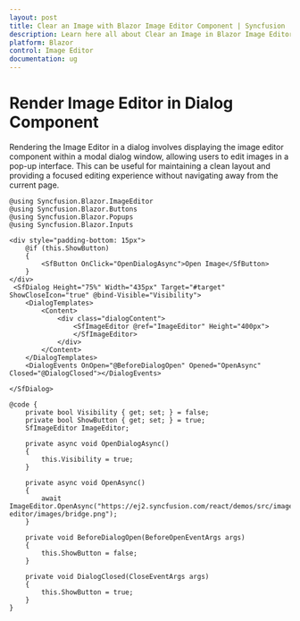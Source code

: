 ```yaml
---
layout: post
title: Clear an Image with Blazor Image Editor Component | Syncfusion
description: Learn here all about Clear an Image in Blazor Image Editor component in Blazor Server App and Blazor WebAssembly App.
platform: Blazor
control: Image Editor
documentation: ug
---
```


# Render Image Editor in Dialog Component

Rendering the Image Editor in a dialog involves displaying the image editor component within a modal dialog window, allowing users to edit images in a pop-up interface. This can be useful for maintaining a clean layout and providing a focused editing experience without navigating away from the current page.

```cshtml
@using Syncfusion.Blazor.ImageEditor
@using Syncfusion.Blazor.Buttons
@using Syncfusion.Blazor.Popups
@using Syncfusion.Blazor.Inputs

<div style="padding-bottom: 15px">
    @if (this.ShowButton)
    {
        <SfButton OnClick="OpenDialogAsync">Open Image</SfButton>
    }
</div>
 <SfDialog Height="75%" Width="435px" Target="#target" ShowCloseIcon="true" @bind-Visible="Visibility">
    <DialogTemplates>
        <Content>
            <div class="dialogContent">
                <SfImageEditor @ref="ImageEditor" Height="400px">
                </SfImageEditor>
            </div>
        </Content>
    </DialogTemplates>
    <DialogEvents OnOpen="@BeforeDialogOpen" Opened="OpenAsync" Closed="@DialogClosed"></DialogEvents>

</SfDialog>

@code {
    private bool Visibility { get; set; } = false;
    private bool ShowButton { get; set; } = true;
    SfImageEditor ImageEditor; 

    private async void OpenDialogAsync() 
    { 
        this.Visibility = true;
    }

    private async void OpenAsync() 
    { 
        await ImageEditor.OpenAsync("https://ej2.syncfusion.com/react/demos/src/image-editor/images/bridge.png"); 
    }

    private void BeforeDialogOpen(BeforeOpenEventArgs args)
    {
        this.ShowButton = false;
    }

    private void DialogClosed(CloseEventArgs args)
    {
        this.ShowButton = true;
    }
}
```
